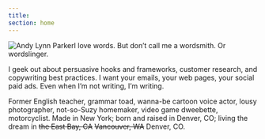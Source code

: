 ```yaml
---
title: 
section: home
---
```


<section class="intro">
  <div class="intro-intro">
    <p><img src="/assets/andy-square.webp" alt="Andy Lynn Parker"><span class="hl">I love words.</span> But don’t call me a wordsmith. Or wordslinger.</p>
  </div>

  <p>I geek out about persuasive hooks and frameworks, customer research, and copywriting best practices. I want your emails, your web pages, your social paid ads. <span class="hl">Even when I’m not writing, I’m writing.</span></p>

  <p>Former English teacher, grammar toad, wanna-be cartoon voice actor, lousy photographer, not-so-Suzy homemaker, video game dweebette, motorcyclist. Made in New York; born and raised in Denver, CO; <span class="hl">living the dream in</span> <del>the East Bay, CA</del> <del>Vancouver, WA</del> <span class="hl">Denver, CO.</span></p>
</section>
